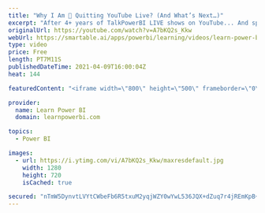 ```yaml
---
title: "Why I Am 🛑 Quitting YouTube Live? (And What’s Next…)"
excerpt: "After 4+ years of TalkPowerBI LIVE shows on YouTube... And spending 1000s of hours LIVE with you... I am *quitting* YouTube LIVE.  Let me tell you all about it: 00:00 I am Quitting YouTube LIVE 1:34 Why am I Quitting? (What's in it for you 🙂) 5:42 What is Next?  ================================\r 👉"
originalUrl: https://youtube.com/watch?v=A7bKQ2s_Kkw
webUrl: https://smartable.ai/apps/powerbi/learning/videos/learn-power-bi-why-i-am-quitting-youtube-live-and-whats-next/
type: video
price: Free
length: PT7M11S
publishedDateTime: 2021-04-09T16:00:04Z
heat: 144

featuredContent: "<iframe width=\"800\" height=\"500\" frameborder=\"0\" src=\"https://www.youtube.com/embed/A7bKQ2s_Kkw\" allow=\"accelerometer; autoplay; encrypted-media; gyroscope; picture-in-picture\" allowfullscreen></iframe>"

provider:
  name: Learn Power BI
  domain: learnpowerbi.com

topics:
  - Power BI

images:
  - url: https://i.ytimg.com/vi/A7bKQ2s_Kkw/maxresdefault.jpg
    width: 1280
    height: 720
    isCached: true

secured: "nTmW5DynvtLVYtCWbeFb6R5txuM2yqjWZY0wYwL536JQX+dZuq7r4jREmKpB+UloY1BUuwhzpSLnkUSOj7Dcgd9Y+jH+kecC7IXhALQLtFTGbQaVLyxGd3vax96rmLUitB1QkJDgINzGpCMwHNOpAU8EUlSM1xPDNsSH4dUE1Il1hllLdJRDYDBUB9wBlF3P6jxpgw1dtTInKj/A96Rh8z0ibv/esgPg3cOhkw04nSjy0/g9ATIIfoiNVxHqvMsj1t5SPpTOr9unlA6F/CBS/xkbzT2DhJDuMJPETXuQfeGpKRRfxM0Te5bvti7Zn6zw55NfmcvoQS8uBeJqxcaVW28AkWGAo3o04enKlp8PcXbIlXex/LnimVsm4DuShvjkN/o1G19B8VpkYL8GVdLvIX5h4Hs/pRkhYKbaLvqL3To=;OA4WlZkoSg6t6ivB7fwGvA=="
---
```


